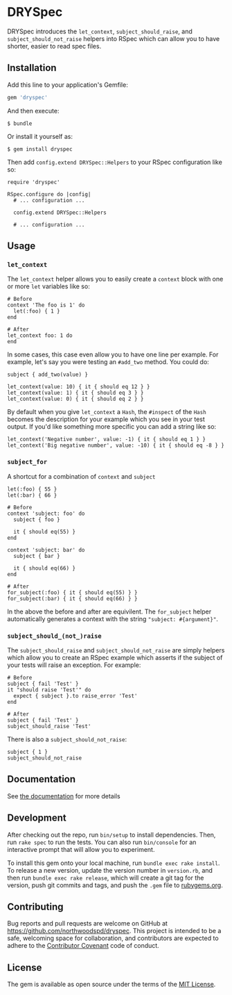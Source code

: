 # DRYSpec

DRYSpec introduces the `let_context`, `subject_should_raise`, and `subject_should_not_raise` helpers into RSpec which can allow you to have shorter, easier to read spec files.

## Installation

Add this line to your application's Gemfile:

```ruby
gem 'dryspec'
```

And then execute:

    $ bundle

Or install it yourself as:

    $ gem install dryspec

Then add `config.extend DRYSpec::Helpers` to your RSpec configuration like so:

    require 'dryspec'

    RSpec.configure do |config|
      # ... configuration ...

      config.extend DRYSpec::Helpers

      # ... configuration ...

## Usage

### `let_context`

The `let_context` helper allows you to easily create a `context` block with one or more `let` variables like so:

    # Before
    context 'The foo is 1' do
      let(:foo) { 1 }
    end

    # After
    let_context foo: 1 do
    end

In some cases, this case even allow you to have one line per example.  For example, let's say you were testing an `#add_two` method.  You could do:

    subject { add_two(value) }

    let_context(value: 10) { it { should eq 12 } }
    let_context(value: 1) { it { should eq 3 } }
    let_context(value: 0) { it { should eq 2 } }

By default when you give `let_context` a `Hash`, the `#inspect` of the `Hash` becomes the description for your example which you see in your test output.  If you'd like something more specific you can add a string like so:

    let_context('Negative number', value: -1) { it { should eq 1 } }
    let_context('Big negative number', value: -10) { it { should eq -8 } }

### `subject_for`

A shortcut for a combination of `context` and `subject`

    let(:foo) { 55 }
    let(:bar) { 66 }

    # Before
    context 'subject: foo' do
      subject { foo }

      it { should eq(55) }
    end

    context 'subject: bar' do
      subject { bar }

      it { should eq(66) }
    end

    # After
    for_subject(:foo) { it { should eq(55) } }
    for_subject(:bar) { it { should eq(66) } }

In the above the before and after are equivilent.  The `for_subject` helper automatically generates a context with the string `"subject: #{argument}"`.

### `subject_should_(not_)raise`

The `subject_should_raise` and `subject_should_not_raise` are simply helpers which allow you to create an RSpec example which asserts if the subject of your tests will raise an exception.  For example:

    # Before
    subject { fail 'Test' }
    it "should raise 'Test'" do
      expect { subject }.to raise_error 'Test'
    end

    # After
    subject { fail 'Test' }
    subject_should_raise 'Test'

There is also a `subject_should_not_raise`:

    subject { 1 }
    subject_should_not_raise

## Documentation

See [the documentation](TODO) for more details

## Development

After checking out the repo, run `bin/setup` to install dependencies. Then, run `rake spec` to run the tests. You can also run `bin/console` for an interactive prompt that will allow you to experiment.

To install this gem onto your local machine, run `bundle exec rake install`. To release a new version, update the version number in `version.rb`, and then run `bundle exec rake release`, which will create a git tag for the version, push git commits and tags, and push the `.gem` file to [rubygems.org](https://rubygems.org).

## Contributing

Bug reports and pull requests are welcome on GitHub at https://github.com/northwoodspd/dryspec. This project is intended to be a safe, welcoming space for collaboration, and contributors are expected to adhere to the [Contributor Covenant](http://contributor-covenant.org) code of conduct.


## License

The gem is available as open source under the terms of the [MIT License](http://opensource.org/licenses/MIT).

